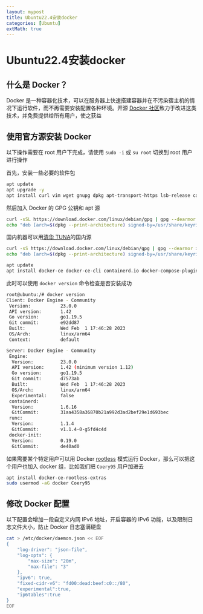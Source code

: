 ```yaml
---
layout: mypost
title: Ubuntu22.4安装docker
categories: [Ubuntu]
extMath: true
---
```


# Ubuntu22.4安装docker

## 什么是 Docker？

Docker 是一种容器化技术，可以在服务器上快速搭建容器并在不污染宿主机的情况下运行软件，而不再需要安装配置各种环境。开源 [Docker 社区](https://www.docker.com/)致力于改进这类技术，并免费提供给所有用户，使之获益

## 使用官方源安装 Docker

以下操作需要在 root 用户下完成，请使用 `sudo -i` 或 `su root` 切换到 root 用户进行操作

首先，安装一些必要的软件包

```bash
apt update
apt upgrade -y
apt install curl vim wget gnupg dpkg apt-transport-https lsb-release ca-certificates
```

然后加入 Docker 的 GPG 公钥和 apt 源

```bash
curl -sSL https://download.docker.com/linux/debian/gpg | gpg --dearmor > /usr/share/keyrings/docker-ce.gpg
echo "deb [arch=$(dpkg --print-architecture) signed-by=/usr/share/keyrings/docker-ce.gpg] https://download.docker.com/linux/ubuntu $(lsb_release -sc) stable" > /etc/apt/sources.list.d/docker.list
```

国内机器可以用[清华 TUNA](https://mirrors.tuna.tsinghua.edu.cn/)的国内源

```bash
curl -sS https://download.docker.com/linux/debian/gpg | gpg --dearmor > /usr/share/keyrings/docker-ce.gpg
echo "deb [arch=$(dpkg --print-architecture) signed-by=/usr/share/keyrings/docker-ce.gpg] https://mirrors.tuna.tsinghua.edu.cn/docker-ce/linux/ubuntu $(lsb_release -sc) stable" > /etc/apt/sources.list.d/docker.list
```

```bash
apt update
apt install docker-ce docker-ce-cli containerd.io docker-compose-plugin
```

此时可以使用 `docker version` 命令检查是否安装成功

``` bash
root@ubuntu:/# docker version
Client: Docker Engine - Community
 Version:           23.0.0
 API version:       1.42
 Go version:        go1.19.5
 Git commit:        e92dd87
 Built:             Wed Feb  1 17:46:28 2023
 OS/Arch:           linux/arm64
 Context:           default

Server: Docker Engine - Community
 Engine:
  Version:          23.0.0
  API version:      1.42 (minimum version 1.12)
  Go version:       go1.19.5
  Git commit:       d7573ab
  Built:            Wed Feb  1 17:46:28 2023
  OS/Arch:          linux/arm64
  Experimental:     false
 containerd:
  Version:          1.6.16
  GitCommit:        31aa4358a36870b21a992d3ad2bef29e1d693bec
 runc:
  Version:          1.1.4
  GitCommit:        v1.1.4-0-g5fd4c4d
 docker-init:
  Version:          0.19.0
  GitCommit:        de40ad0
```

如果需要某个特定用户可以用 Docker [rootless](https://docs.docker.com/engine/security/rootless/) 模式运行 Docker，那么可以把这个用户也加入 docker 组，比如我们把 `Coery95` 用户加进去

```bash
apt install docker-ce-rootless-extras
sudo usermod -aG docker Coery95
```

## 修改 Docker 配置

以下配置会增加一段自定义内网 IPv6 地址，开启容器的 IPv6 功能，以及限制日志文件大小，防止 Docker 日志塞满硬盘

```bash
cat > /etc/docker/daemon.json << EOF
{
    "log-driver": "json-file",
    "log-opts": {
        "max-size": "20m",
        "max-file": "3"
    },
    "ipv6": true,
    "fixed-cidr-v6": "fd00:dead:beef:c0::/80",
    "experimental":true,
    "ip6tables":true
}
EOF
```